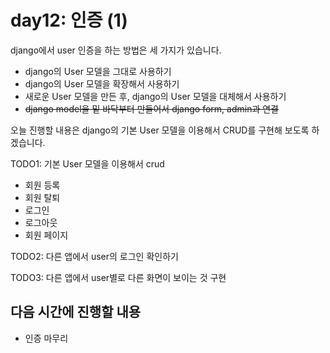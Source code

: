 # day12: 인증 (1)



django에서 user 인증을 하는 방법은 세 가지가 있습니다.

- django의 User 모델을 그대로 사용하기
- django의 User 모델을 확장해서 사용하기
- 새로운 User 모델을 만든 후, django의 User 모델을 대체해서 사용하기
- ~~django  model을 밑 바닥부터 만들어서 django form, admin과 연결~~



오늘 진행할 내용은 django의 기본 User 모델을 이용해서 CRUD를 구현해 보도록 하겠습니다.



TODO1: 기본 User 모델을 이용해서 crud

- 회원 등록
- 회원 탈퇴
- 로그인
- 로그아웃
- 회원 페이지

TODO2: 다른 앱에서 user의 로그인 확인하기

TODO3: 다른 앱에서 user별로 다른 화면이 보이는 것 구현



## 다음 시간에 진행할 내용

- 인증 마무리